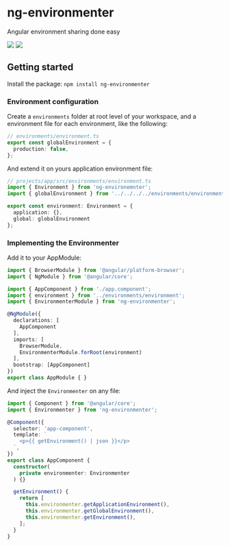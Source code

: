 # ng-environmenter
Angular environment sharing done easy

![](https://img.shields.io/github/issues/klauskpm/ng-environmenter.svg)
![](https://img.shields.io/github/license/klauskpm/ng-environmenter.svg)

## Getting started
Install the package:
`npm install ng-environmenter`

### Environment configuration
Create a `environments` folder at root level of your workspace, and a environment file for each environment, like the following:
```typescript
// environments/environment.ts
export const globalEnvironment = {
  production: false,
};
```

And extend it on yours application environment file:
```typescript
// projects/app/src/environments/environment.ts
import { Environment } from 'ng-environemnter';
import { globalEnvironment } from '../../../../environments/environment.ts';

export const environment: Environment = {
  application: {},
  global: globalEnvironment
};
```

### Implementing the Environmenter
Add it to your AppModule:
```typescript
import { BrowserModule } from '@angular/platform-browser';
import { NgModule } from '@angular/core';

import { AppComponent } from './app.component';
import { environment } from '../environments/environment';
import { EnvironmenterModule } from 'ng-environmenter';

@NgModule({
  declarations: [
    AppComponent
  ],
  imports: [
    BrowserModule,
    EnvironmenterModule.forRoot(environment)
  ],
  bootstrap: [AppComponent]
})
export class AppModule { }
```

And inject the `Environmenter` on any file:
```typescript
import { Component } from '@angular/core';
import { Environmenter } from 'ng-environmenter';

@Component({
  selector: 'app-component',
  template: `
    <p>{{ getEnvironment() | json }}</p>
  `,
})
export class AppComponent {
  constructor(
    private environmenter: Environmenter
  ) {}

  getEnvironment() {
    return [
      this.environmenter.getApplicationEnvironment(),
      this.environmenter.getGlobalEnvironment(),
      this.environmenter.getEnvironment(),
    ];
  }
}
```
